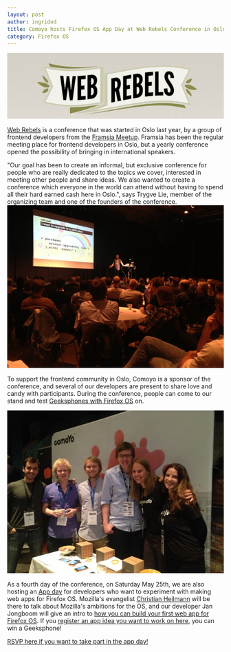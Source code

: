 ```yaml
---
layout: post
author: ingridod
title: Comoyo hosts Firefox OS App Day at Web Rebels Conference in Oslo
category: Firefox OS
---
```

![Web Rebels Logo](/assets/img/posts/webrebels/web_rebels_2013.jpg)

[Web Rebels](http://webrebels.org/) is a conference that was started in Oslo last year, by a group of frontend developers from the [Framsia Meetup](http://www.meetup.com/framsia/). Framsia has been the regular meeting place for frontend developers in Oslo, but a yearly conference opened the possibility of bringing in international speakers. 

"Our goal has been to create an informal, but exclusive conference for people who are really dedicated to the topics we cover, interested in meeting other people and share ideas. We also wanted to create a conference which everyone in the world can attend without having to spend all their hard earned cash here in Oslo.", says Trygve Lie, member of the organizing team and one of the founders of the conference. 
![Conference room Web Rebels](/assets/img/posts/webrebels/WebRebels.JPG)

To support the frontend community in Oslo, Comoyo is a sponsor of the conference, and several of our developers are present to share love and candy with participants. During the conference, people can come to our stand and test [Geeksphones with Firefox OS](http://geeksphone.com/) on. 

![Comoyo team at Web Rebels](/assets/img/posts/webrebels/comoyo-team-webrebels.JPG)              

As a fourth day of the conference, on Saturday May 25th, we are also hosting an [App day](http://www.meetup.com/Firefox-OS-Oslo/events/111464812/) for developers who want to experiment with making web apps for Firefox OS.  Mozilla's evangelist [Christian Heilmann](http://christianheilmann.com/) will be there to talk about Mozilla's ambitions for the OS, and our developer Jan Jongboom will give an intro to [how you can build your first web app for Firefox OS](http://comoyo.github.io/blog/2013/03/12/build-first-ffos-app/). If you [register an app idea you want to work on here](https://docs.google.com/a/comoyo.com/spreadsheet/viewform?formkey=dHpNbXZHenh3eS1vVW9TOVFKWDIxQUE6MA#gid=0), you can win a Geeksphone! 

[RSVP here if you want to take part in the app day!](http://www.meetup.com/Firefox-OS-Oslo/events/111464812/)